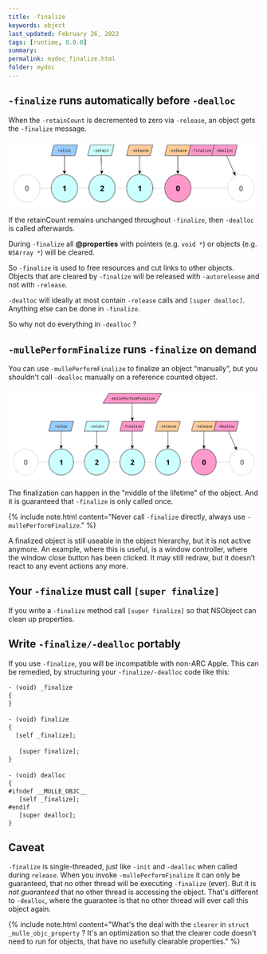 ```yaml
---
title: -finalize
keywords: object
last_updated: February 26, 2022
tags: [runtime, 8.0.0]
summary:
permalink: mydoc_finalize.html
folder: mydoc
---
```



## `-finalize` runs automatically before `-dealloc`

When the `-retainCount` is decremented to zero via `-release`, an object gets
the `-finalize` message.

![](images/object-lifetime.svg)

If the retainCount remains unchanged throughout `-finalize`, then `-dealloc`
is called afterwards.

During `-finalize` all **@properties** with pointers (e.g. `void *`) or objects (e.g. `NSArray *`) will be cleared.

So `-finalize` is used to free resources and cut links to other objects.
Objects that are cleared by `-finalize`  will be released with  `-autorelease`
and not with `-release`.

`-dealloc` will ideally at most contain `-release` calls and `[super dealloc]`.
Anything else can be done in `-finalize`.

So why not do everything in `-dealloc` ?



## `-mullePerformFinalize` runs `-finalize` on demand

You can use `-mullePerformFinalize` to finalize an object “manually”, but you
shouldn't call `-dealloc` manually on a reference counted object.

![](images/object-finalize.svg)

The finalization can happen in the "middle of the lifetime" of the object.
And it is guaranteed that `-finalize` is only called once.

{% include note.html content="Never call `-finalize` directly, always use `-mullePerformFinalize`." %}

A finalized object is still useable in the object hierarchy,
but it is not active anymore. An example, where this is useful, is a window
controller, where the window close button has been clicked. It may still
redraw, but it doesn’t react to any event actions any more.


## Your `-finalize` must call `[super finalize]` 

If you write a `-finalize` method call `[super finalize]` so that NSObject can
clean up properties.


## Write `-finalize/-dealloc` portably 

If you use `-finalize`, you will be incompatible with non-ARC Apple. This can be
remedied, by structuring your `-finalize/-dealloc` code like this:


```
- (void) _finalize
{
}

- (void) finalize
{
  [self _finalize];

   [super finalize];
}

- (void) dealloc
{
#ifndef __MULLE_OBJC__
   [self _finalize];
#endif
   [super dealloc];
}
```

## Caveat

`-finalize` is single-threaded, just like `-init` and `-dealloc` when called
during `release`. When you invoke `-mullePerformFinalize` it can only be
guaranteed, that no other thread will be executing `-finalize` (ever). But it
is _not guaranteed_ that no other thread is accessing the object. That's
different to `-dealloc`, where the guarantee is that no other thread will
ever call this object again.

{% include note.html content="What's the deal with the `clearer` in `struct _mulle_objc_property` ?
It's an optimization so that the clearer code doesn't need to run for objects, that have no usefully clearable properties."
%}
